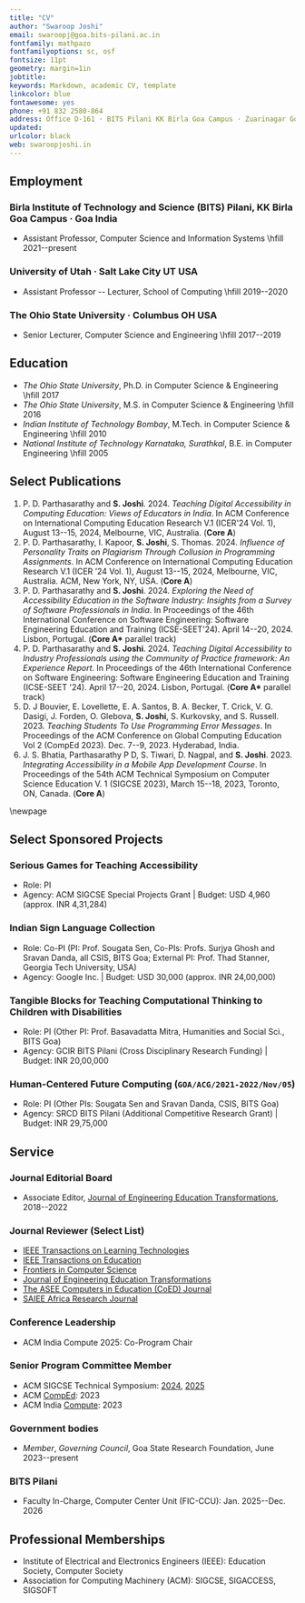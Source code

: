 ```yaml
---
title: "CV"
author: "Swaroop Joshi"
email: swaroopj@goa.bits-pilani.ac.in
fontfamily: mathpazo
fontfamilyoptions: sc, osf
fontsize: 11pt
geometry: margin=1in
jobtitle: 
keywords: Markdown, academic CV, template
linkcolor: blue
fontawesome: yes
phone: +91 832 2580-864
address: Office D-161 · BITS Pilani KK Birla Goa Campus · Zuarinagar Goa 403726 · India
updated: 
urlcolor: black
web: swaroopjoshi.in
---
```


## Employment

### Birla Institute of Technology and Science (BITS) Pilani, KK Birla Goa Campus · Goa India

- Assistant Professor, Computer Science and Information Systems \hfill 2021--present

### University of Utah · Salt Lake City UT USA

- Assistant Professor -- Lecturer, School of Computing \hfill 2019--2020

### The Ohio State University · Columbus OH USA

- Senior Lecturer, Computer Science and Engineering \hfill 2017--2019

## Education

- *The Ohio State University*, Ph.D. in Computer Science & Engineering \hfill 2017
- *The Ohio State University*, M.S. in Computer Science & Engineering \hfill 2016
- *Indian Institute of Technology Bombay*, M.Tech. in Computer Science & Engineering \hfill 2010
- *National Institute of Technology Karnataka, Surathkal*, B.E. in Computer Engineering \hfill 2005

## Select Publications

1. P. D. Parthasarathy and **S. Joshi**. 2024. *Teaching Digital Accessibility in Computing Education: Views of Educators in India*. In ACM Conference on International Computing Education Research V.1 (ICER'24 Vol. 1), August 13--15, 2024, Melbourne, VIC, Australia. (**Core A**)
2. P. D. Parthasarathy, I. Kapoor, **S. Joshi**, S. Thomas. 2024. *Influence of Personality Traits on Plagiarism Through Collusion in Programming Assignments*. In ACM Conference on International Computing Education Research V.1 (ICER ’24 Vol. 1), August 13--15, 2024, Melbourne, VIC, Australia. ACM, New York, NY, USA. (**Core A**)
3. P. D. Parthasarathy and **S. Joshi**. 2024. *Exploring the Need of Accessibility Education in the Software Industry: Insights from a Survey of Software Professionals in India*. In Proceedings of the 46th International Conference on Software Engineering: Software Engineering Education and Training (ICSE-SEET'24). April 14--20, 2024. Lisbon, Portugal. (**Core A\*** parallel track)
4. P. D. Parthasarathy and **S. Joshi**. 2024. *Teaching Digital Accessibility to Industry Professionals using the Community of Practice framework: An Experience Report*. In Proceedings of the 46th International Conference on Software Engineering: Software Engineering Education and Training (ICSE-SEET '24). April 17--20, 2024. Lisbon, Portugal. (**Core A\*** parallel track)
5. D. J Bouvier, E. Lovellette, E. A. Santos, B. A. Becker, T. Crick, V. G. Dasigi, J. Forden, O. Glebova, **S. Joshi**, S. Kurkovsky, and S. Russell. 2023. *Teaching Students To Use Programming Error Messages*. In Proceedings of the ACM Conference on Global Computing Education Vol 2 (CompEd 2023). Dec. 7--9, 2023. Hyderabad, India.
6. J. S. Bhatia, Parthasarathy P D, S. Tiwari, D. Nagpal, and **S. Joshi**. 2023. *Integrating Accessibility in a Mobile App Development Course*. In Proceedings of the 54th ACM Technical Symposium on Computer Science Education V. 1 (SIGCSE 2023), March 15--18, 2023, Toronto, ON, Canada. (**Core A**)

\newpage

## Select Sponsored Projects

### Serious Games for Teaching Accessibility

- Role: PI
- Agency: ACM SIGCSE Special Projects Grant | Budget: USD 4,960 (approx. INR 4,31,284)

### Indian Sign Language Collection

- Role: Co-PI (PI: Prof. Sougata Sen, Co-PIs: Profs. Surjya Ghosh and Sravan Danda, all CSIS, BITS Goa; External PI: Prof. Thad Stanner, Georgia Tech University, USA)
- Agency: Google Inc. | Budget: USD 30,000 (approx. INR 24,00,000)

### Tangible Blocks for Teaching Computational Thinking to Children with Disabilities

- Role: PI (Other PI: Prof. Basavadatta Mitra, Humanities and Social Sci., BITS Goa)
- Agency: GCIR BITS Pilani (Cross Disciplinary Research Funding) | Budget: INR 20,00,000

<!-- ### Using AI in ASUS Education

- Role: PI
- Agency: National Commission for Indian System of Medicine | Budget: INR 6,21,500 -->
<!-- 
### Accessible Science Labs For Visually Impaired School Children

- Role: PI
- Agency: Vision Empower Trust, Bengalore | Budget: INR 200,000 -->

### Human-Centered Future Computing (`GOA/ACG/2021-2022/Nov/05`)

- Role: PI (Other PIs: Sougata Sen and Sravan Danda, CSIS, BITS Goa)
- Agency: SRCD BITS Pilani (Additional Competitive Research Grant) | Budget: INR 29,75,000

## Service

### Journal Editorial Board

- Associate Editor, [Journal of Engineering Education Transformations](http://www.journaleet.org), 2018--2022

### Journal Reviewer (Select List)

- [IEEE Transactions on Learning Technologies](https://ieeexplore.ieee.org/xpl/RecentIssue.jsp?punumber=4620076)
- [IEEE Transactions on Education](https://ieeexplore.ieee.org/xpl/RecentIssue.jsp?punumber=13)
- [Frontiers in Computer Science](https://www.frontiersin.org/journals/computer-science)
- [Journal of Engineering Education Transformations](http://www.journaleet.in)
- [The ASEE Computers in Education (CoED) Journal](http://asee-coed.org/index.php/coed)
- [SAIEE Africa Research Journal](https://journals.uj.ac.za/index.php/SAIEE/index)

### Conference Leadership

- ACM India Compute 2025: Co-Program Chair

### Senior Program Committee Member

- ACM SIGCSE Technical Symposium: [2024](https://www.sigcse2024.org), [2025](https://sigcse2025.sigcse.org)
- ACM [CompEd](https://comped.acm.org): 2023
- ACM India [Compute](https://event.india.acm.org/compute/home/): 2023

### Government bodies

- *Member*, *Governing Council*, Goa State Research Foundation, June 2023--present

### BITS Pilani

- Faculty In-Charge, Computer Center Unit (FIC-CCU): Jan. 2025--Dec. 2026

<!-- ## Teaching Areas

- Mobile App Development
- Compiler Construction and Optimization
- CS1/CS2 -->

## Professional Memberships

- Institute of Electrical and Electronics Engineers (IEEE): Education Society, Computer Society
- Association for Computing Machinery (ACM): SIGCSE, SIGACCESS, SIGSOFT
